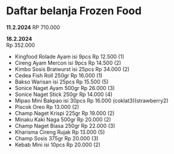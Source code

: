 # Daftar belanja Frozen Food

**11.2.2024**
RP 710.000


**18.2.2024**<br>
Rp 352.000
* Kingfood Rolade Ayam isi 9pcs Rp 12.500 (1)
* Cireng Ayam Mercon isi 9pcs Rp 14.500 (2)
* Kimbo Sosis Bratwurst isi 25pcs Rp 34.000 (2)
* Cedea Fish Roll 250gr Rp 16.000 (1)
* Bakso Warisan isi 25pcs Rp 15.500 (5)
* Sonice Naget Ayam 500gr Rp 26.000 (3)
* Sonice Naget Stick 250gr Rp 14.000 (4)
* Mipao Mini Bakpao isi 30pcs Rp 16.000 (coklat3)(strawberry2)
* Piscok Oreo Rp 13.000 (2)
* Champ Naget Krispi 225gr Rp 19.000 (2)
* Minaku Kaki Naga 500gr Rp 20.000 (2)
* Champ Naget Biasa 250gr Rp 22.000 (3)
* Kharisma Cireng Rujak Rp 13.000 (5)
* Champ Sosis 375gr Rp 20.000 (3)
* Kebab Mini isi 10pcs Rp 20.000 (2)

